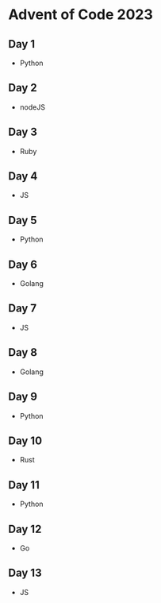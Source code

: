# Advent of Code 2023

## Day 1
- Python
## Day 2
- nodeJS
## Day 3
- Ruby
## Day 4
- JS
## Day 5
- Python
## Day 6
- Golang
## Day 7
- JS
## Day 8
- Golang
## Day 9
- Python
## Day 10
- Rust
## Day 11
- Python
## Day 12
- Go
## Day 13
- JS